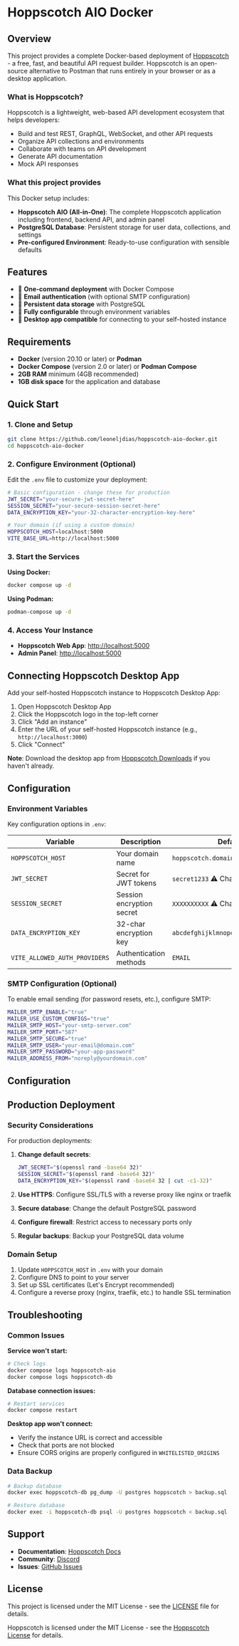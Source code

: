 # Hoppscotch AIO Docker

## Overview

This project provides a complete Docker-based deployment of [Hoppscotch](https://hoppscotch.io) - a free, fast, and beautiful API request builder. Hoppscotch is an open-source alternative to Postman that runs entirely in your browser or as a desktop application.

### What is Hoppscotch?

Hoppscotch is a lightweight, web-based API development ecosystem that helps developers:
- Build and test REST, GraphQL, WebSocket, and other API requests
- Organize API collections and environments
- Collaborate with teams on API development
- Generate API documentation
- Mock API responses

### What this project provides

This Docker setup includes:
- **Hoppscotch AIO (All-in-One)**: The complete Hoppscotch application including frontend, backend API, and admin panel
- **PostgreSQL Database**: Persistent storage for user data, collections, and settings
- **Pre-configured Environment**: Ready-to-use configuration with sensible defaults

## Features

- 🚀 **One-command deployment** with Docker Compose
- 🔐 **Email authentication** (with optional SMTP configuration)
- 💾 **Persistent data storage** with PostgreSQL
- 🔧 **Fully configurable** through environment variables
- 📱 **Desktop app compatible** for connecting to your self-hosted instance

## Requirements

- **Docker** (version 20.10 or later) or **Podman**
- **Docker Compose** (version 2.0 or later) or **Podman Compose**
- **2GB RAM** minimum (4GB recommended)
- **1GB disk space** for the application and database

## Quick Start

### 1. Clone and Setup

```bash
git clone https://github.com/leoneljdias/hoppscotch-aio-docker.git
cd hoppscotch-aio-docker
```

### 2. Configure Environment (Optional)

Edit the `.env` file to customize your deployment:

```bash
# Basic configuration - change these for production
JWT_SECRET="your-secure-jwt-secret-here"
SESSION_SECRET="your-secure-session-secret-here"
DATA_ENCRYPTION_KEY="your-32-character-encryption-key-here"

# Your domain (if using a custom domain)
HOPPSCOTCH_HOST=localhost:5000
VITE_BASE_URL=http://localhost:5000
```

### 3. Start the Services

**Using Docker:**
```bash
docker compose up -d
```

**Using Podman:**
```bash
podman-compose up -d
```

### 4. Access Your Instance

- **Hoppscotch Web App**: [http://localhost:5000](http://localhost:5000)
- **Admin Panel**: [http://localhost:5000](http://localhost:5000/admin)

## Connecting Hoppscotch Desktop App

Add your self-hosted Hoppscotch instance to Hoppscotch Desktop App:

1. Open Hoppscotch Desktop App
2. Click the Hoppscotch logo in the top-left corner
3. Click "Add an instance"
4. Enter the URL of your self-hosted Hoppscotch instance (e.g., `http://localhost:3000`)
5. Click "Connect"

**Note**: Download the desktop app from [Hoppscotch Downloads](https://hoppscotch.com/download) if you haven't already.

## Configuration

### Environment Variables

Key configuration options in `.env`:

| Variable | Description | Default |
|----------|-------------|---------|
| `HOPPSCOTCH_HOST` | Your domain name | `hoppscotch.domain.com` |
| `JWT_SECRET` | Secret for JWT tokens | `secret1233` ⚠️ Change this |
| `SESSION_SECRET` | Session encryption secret | `XXXXXXXXXX` ⚠️ Change this |
| `DATA_ENCRYPTION_KEY` | 32-char encryption key | `abcdefghijklmnopqrstuvwxyz123456` |
| `VITE_ALLOWED_AUTH_PROVIDERS` | Authentication methods | `EMAIL` |

### SMTP Configuration (Optional)

To enable email sending (for password resets, etc.), configure SMTP:

```bash
MAILER_SMTP_ENABLE="true"
MAILER_USE_CUSTOM_CONFIGS="true"
MAILER_SMTP_HOST="your-smtp-server.com"
MAILER_SMTP_PORT="587"
MAILER_SMTP_SECURE="true"
MAILER_SMTP_USER="your-email@domain.com"
MAILER_SMTP_PASSWORD="your-app-password"
MAILER_ADDRESS_FROM="noreply@yourdomain.com"
```

## Configuration

## Production Deployment

### Security Considerations

For production deployments:

1. **Change default secrets**:
   ```bash
   JWT_SECRET="$(openssl rand -base64 32)"
   SESSION_SECRET="$(openssl rand -base64 32)"
   DATA_ENCRYPTION_KEY="$(openssl rand -base64 32 | cut -c1-32)"
   ```

2. **Use HTTPS**: Configure SSL/TLS with a reverse proxy like nginx or traefik
3. **Secure database**: Change the default PostgreSQL password
4. **Configure firewall**: Restrict access to necessary ports only
5. **Regular backups**: Backup your PostgreSQL data volume

### Domain Setup

1. Update `HOPPSCOTCH_HOST` in `.env` with your domain
2. Configure DNS to point to your server
3. Set up SSL certificates (Let's Encrypt recommended)
4. Configure a reverse proxy (nginx, traefik, etc.) to handle SSL termination

## Troubleshooting

### Common Issues

**Service won't start:**
```bash
# Check logs
docker compose logs hoppscotch-aio
docker compose logs hoppscotch-db
```

**Database connection issues:**
```bash
# Restart services
docker compose restart
```

**Desktop app won't connect:**
- Verify the instance URL is correct and accessible
- Check that ports are not blocked
- Ensure CORS origins are properly configured in `WHITELISTED_ORIGINS`

### Data Backup

```bash
# Backup database
docker exec hoppscotch-db pg_dump -U postgres hoppscotch > backup.sql

# Restore database
docker exec -i hoppscotch-db psql -U postgres hoppscotch < backup.sql
```

## Support

- **Documentation**: [Hoppscotch Docs](https://docs.hoppscotch.io)
- **Community**: [Discord](https://hoppscotch.io/discord)
- **Issues**: [GitHub Issues](https://github.com/hoppscotch/hoppscotch/issues)

## License

This project is licensed under the MIT License - see the [LICENSE](LICENSE) file for details.

Hoppscotch is licensed under the MIT License - see the [Hoppscotch License](https://github.com/hoppscotch/hoppscotch/blob/main/LICENSE) for details.  

